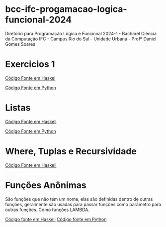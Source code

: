 # bcc-ifc-progamacao-logica-funcional-2024
Diretório para Programação Lógica e Funcional 2024-1 - Bacharel Ciência da Computação IFC - Campus Rio do Sul - Unidade Urbana - Profº Daniel Gomes Soares

# Exercicios 1

[Código Fonte em Haskel](https://replit.com/@Juliada19/bcc-plf-2024-exercicios01?v=1)

[Código Fonte em Python](https://colab.research.google.com/drive/190RFOXGGZZUnlsJTSm_uRla6IOW3k6if?usp=sharing)

# Listas

[Código Fonte em Haskell](https://replit.com/@Juliada19/bcc-plf-2024-aula-listas-haskell?v=1)

[Código Fonte em Python](https://replit.com/@Juliada19/bcc-plf-2024-aula-listas-py?v=1)

# Where, Tuplas e Recursividade

[Código Fonte em Haskell](https://replit.com/@Juliada19/where-tuplas-recursividade-haskell?v=1)

# Funções Anônimas

São funções que não tem um nome, elas são definidas dentro de outras funções, geralmente são usadas para passar funções como parâmetro para outras funções. Como funções LAMBDA.

[Código fonte em Haskell](https://replit.com/@Juliada19/bcc-plf-2024-funcoes-anonimas-alta-ordem?v=1)
[Código fonte em Python](https://replit.com/@Juliada19/bcc-plf-2024-funcoes-anonimas-alta-ordem-1?v=1)

